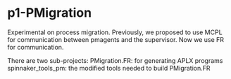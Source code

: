 # p1-PMigration
Experimental on process migration. Previously, we proposed to use MCPL for communication between pmagents and the supervisor. Now we use FR for communication.

There are two sub-projects:
PMigration.FR: for generating APLX programs
spinnaker_tools_pm: the modified tools needed to build PMigration.FR

